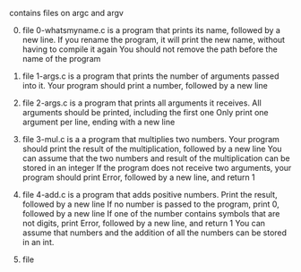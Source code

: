 contains files on argc and argv

0. file 0-whatsmyname.c is a program that prints its name, followed by a new line.
If you rename the program, it will print the new name, without having to compile it again
You should not remove the path before the name of the program

1. file 1-args.c is a program that prints the number of arguments passed into it.
Your program should print a number, followed by a new line

2. file 2-args.c is a program that prints all arguments it receives.
All arguments should be printed, including the first one
Only print one argument per line, ending with a new line

3. file 3-mul.c is a a program that multiplies two numbers.
Your program should print the result of the multiplication, followed by a new line
You can assume that the two numbers and result of the multiplication can be stored in an integer
If the program does not receive two arguments, your program should print Error, followed by a new line, and return 1

4. file 4-add.c is a program that adds positive numbers.
Print the result, followed by a new line
If no number is passed to the program, print 0, followed by a new line
If one of the number contains symbols that are not digits, print Error, followed by a new line, and return 1
You can assume that numbers and the addition of all the numbers can be stored in an int.

100. file
